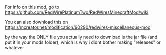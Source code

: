 For info on this mod, go to https://github.com/RedWirePlatinumTwo/RedWiresMinecraftMod/wiki

You can also download this on https://mcreator.net/modification/90290/redwires-miscellaneous-mod 

by the way the ONLY file you actually need to download is the jar file (and put it in your mods folder), which is why i didnt bother making "releases" or whatever
